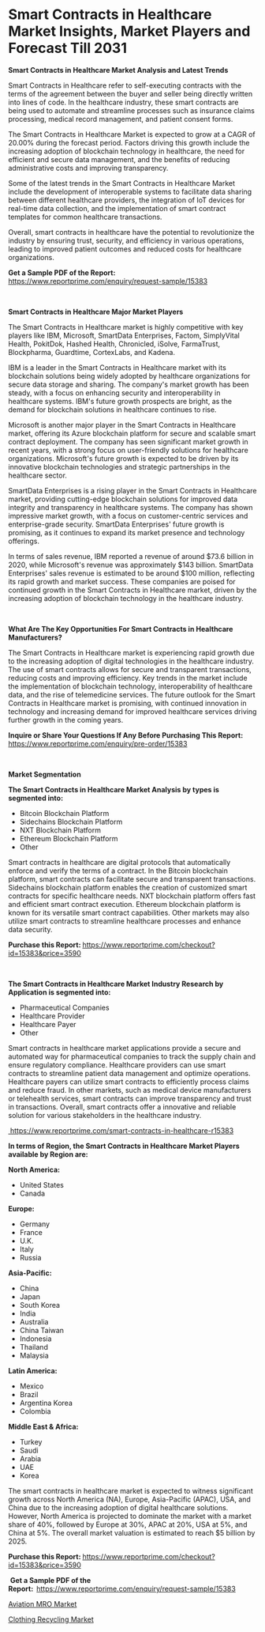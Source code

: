 <p><h1>Smart Contracts in Healthcare Market Insights, Market Players and Forecast Till 2031</h1></p><p><strong>Smart Contracts in Healthcare Market Analysis and Latest Trends</strong></p>
<p><p>Smart Contracts in Healthcare refer to self-executing contracts with the terms of the agreement between the buyer and seller being directly written into lines of code. In the healthcare industry, these smart contracts are being used to automate and streamline processes such as insurance claims processing, medical record management, and patient consent forms.</p><p>The Smart Contracts in Healthcare Market is expected to grow at a CAGR of 20.00% during the forecast period. Factors driving this growth include the increasing adoption of blockchain technology in healthcare, the need for efficient and secure data management, and the benefits of reducing administrative costs and improving transparency.</p><p>Some of the latest trends in the Smart Contracts in Healthcare Market include the development of interoperable systems to facilitate data sharing between different healthcare providers, the integration of IoT devices for real-time data collection, and the implementation of smart contract templates for common healthcare transactions.</p><p>Overall, smart contracts in healthcare have the potential to revolutionize the industry by ensuring trust, security, and efficiency in various operations, leading to improved patient outcomes and reduced costs for healthcare organizations.</p></p>
<p><strong>Get a Sample PDF of the Report:&nbsp;</strong> <a href="https://www.reportprime.com/enquiry/request-sample/15383">https://www.reportprime.com/enquiry/request-sample/15383</a></p>
<p>&nbsp;</p>
<p><strong>Smart Contracts in Healthcare Major Market Players</strong></p>
<p><p>The Smart Contracts in Healthcare market is highly competitive with key players like IBM, Microsoft, SmartData Enterprises, Factom, SimplyVital Health, PokitDok, Hashed Health, Chronicled, iSolve, FarmaTrust, Blockpharma, Guardtime, CortexLabs, and Kadena. </p><p>IBM is a leader in the Smart Contracts in Healthcare market with its blockchain solutions being widely adopted by healthcare organizations for secure data storage and sharing. The company's market growth has been steady, with a focus on enhancing security and interoperability in healthcare systems. IBM's future growth prospects are bright, as the demand for blockchain solutions in healthcare continues to rise.</p><p>Microsoft is another major player in the Smart Contracts in Healthcare market, offering its Azure blockchain platform for secure and scalable smart contract deployment. The company has seen significant market growth in recent years, with a strong focus on user-friendly solutions for healthcare organizations. Microsoft's future growth is expected to be driven by its innovative blockchain technologies and strategic partnerships in the healthcare sector.</p><p>SmartData Enterprises is a rising player in the Smart Contracts in Healthcare market, providing cutting-edge blockchain solutions for improved data integrity and transparency in healthcare systems. The company has shown impressive market growth, with a focus on customer-centric services and enterprise-grade security. SmartData Enterprises' future growth is promising, as it continues to expand its market presence and technology offerings.</p><p>In terms of sales revenue, IBM reported a revenue of around $73.6 billion in 2020, while Microsoft's revenue was approximately $143 billion. SmartData Enterprises' sales revenue is estimated to be around $100 million, reflecting its rapid growth and market success. These companies are poised for continued growth in the Smart Contracts in Healthcare market, driven by the increasing adoption of blockchain technology in the healthcare industry.</p></p>
<p>&nbsp;</p>
<p><strong>What Are The Key Opportunities For Smart Contracts in Healthcare Manufacturers?</strong></p>
<p><p>The Smart Contracts in Healthcare market is experiencing rapid growth due to the increasing adoption of digital technologies in the healthcare industry. The use of smart contracts allows for secure and transparent transactions, reducing costs and improving efficiency. Key trends in the market include the implementation of blockchain technology, interoperability of healthcare data, and the rise of telemedicine services. The future outlook for the Smart Contracts in Healthcare market is promising, with continued innovation in technology and increasing demand for improved healthcare services driving further growth in the coming years.</p></p>
<p><strong>Inquire or Share Your Questions If Any Before Purchasing This Report:</strong> <a href="https://www.reportprime.com/enquiry/pre-order/15383">https://www.reportprime.com/enquiry/pre-order/15383</a></p>
<p>&nbsp;</p>
<p><strong>Market Segmentation</strong></p>
<p><strong>The Smart Contracts in Healthcare Market Analysis by types is segmented into:</strong></p>
<p><ul><li>Bitcoin Blockchain Platform</li><li>Sidechains Blockchain Platform</li><li>NXT Blockchain Platform</li><li>Ethereum Blockchain Platform</li><li>Other</li></ul></p>
<p><p>Smart contracts in healthcare are digital protocols that automatically enforce and verify the terms of a contract. In the Bitcoin blockchain platform, smart contracts can facilitate secure and transparent transactions. Sidechains blockchain platform enables the creation of customized smart contracts for specific healthcare needs. NXT blockchain platform offers fast and efficient smart contract execution. Ethereum blockchain platform is known for its versatile smart contract capabilities. Other markets may also utilize smart contracts to streamline healthcare processes and enhance data security.</p></p>
<p><strong>Purchase this Report:&nbsp;</strong><a href="https://www.reportprime.com/checkout?id=15383&price=3590">https://www.reportprime.com/checkout?id=15383&price=3590</a></p>
<p>&nbsp;</p>
<p><strong>The Smart Contracts in Healthcare Market Industry Research by Application is segmented into:</strong></p>
<p><ul><li>Pharmaceutical Companies</li><li>Healthcare Provider</li><li>Healthcare Payer</li><li>Other</li></ul></p>
<p><p>Smart contracts in healthcare market applications provide a secure and automated way for pharmaceutical companies to track the supply chain and ensure regulatory compliance. Healthcare providers can use smart contracts to streamline patient data management and optimize operations. Healthcare payers can utilize smart contracts to efficiently process claims and reduce fraud. In other markets, such as medical device manufacturers or telehealth services, smart contracts can improve transparency and trust in transactions. Overall, smart contracts offer a innovative and reliable solution for various stakeholders in the healthcare industry.</p></p>
<p><a href="https://www.reportprime.com/smart-contracts-in-healthcare-r15383">&nbsp;https://www.reportprime.com/smart-contracts-in-healthcare-r15383</a></p>
<p><strong>In terms of Region, the Smart Contracts in Healthcare Market Players available by Region are:</strong></p>
<p>
    <p> <strong> North America: </strong>
        <ul>
            <li>United States</li>
            <li>Canada</li>
        </ul>
        </p> 
    <p> <strong> Europe: </strong>
        <ul>
            <li>Germany</li>
            <li>France</li>
            <li>U.K.</li>
            <li>Italy</li>
            <li>Russia</li>
        </ul>
        </p> 
    <p> <strong> Asia-Pacific: </strong>
        <ul>
            <li>China</li>
            <li>Japan</li>
            <li>South Korea</li>
            <li>India</li>
            <li>Australia</li>
            <li>China Taiwan</li>
            <li>Indonesia</li>
            <li>Thailand</li>
            <li>Malaysia</li>
        </ul>
        </p> 
    <p> <strong> Latin America: </strong>
        <ul>
            <li>Mexico</li>
            <li>Brazil</li>
            <li>Argentina Korea</li>
            <li>Colombia</li>
        </ul>
        </p> 
    <p> <strong> Middle East & Africa: </strong>
        <ul>
            <li>Turkey</li>
            <li>Saudi</li>
            <li>Arabia</li>
            <li>UAE</li>
            <li>Korea</li>
        </ul>
    </p>
    </p>
<p><p>The smart contracts in healthcare market is expected to witness significant growth across North America (NA), Europe, Asia-Pacific (APAC), USA, and China due to the increasing adoption of digital healthcare solutions. However, North America is projected to dominate the market with a market share of 40%, followed by Europe at 30%, APAC at 20%, USA at 5%, and China at 5%. The overall market valuation is estimated to reach $5 billion by 2025.</p></p>
<p><strong>Purchase this Report: </strong><a href="https://www.reportprime.com/checkout?id=15383&price=3590">https://www.reportprime.com/checkout?id=15383&price=3590</a></p>
<p>&nbsp;<strong>Get a Sample PDF of the Report:&nbsp;&nbsp;</strong><a href="https://www.reportprime.com/enquiry/request-sample/15383">https://www.reportprime.com/enquiry/request-sample/15383</a></p>
<p><strong></strong></p>
<p><p><a href="https://github.com/HenrietteMills1/Market-Research-Report-List-2/blob/main/aviation-mro-market.md">Aviation MRO Market</a></p><p><a href="https://github.com/marthawweekle/Market-Research-Report-List-2/blob/main/clothing-recycling-market.md">Clothing Recycling Market</a></p></p>